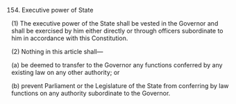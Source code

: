 154. Executive power of State

(1) The executive power of the State shall be vested in the Governor and shall be exercised by him either directly or through officers subordinate to him in accordance with this Constitution.

(2) Nothing in this article shall—

(a) be deemed to transfer to the Governor any functions conferred by any existing law on any other authority; or

(b) prevent Parliament or the Legislature of the State from conferring by law functions on any authority subordinate to the Governor.

